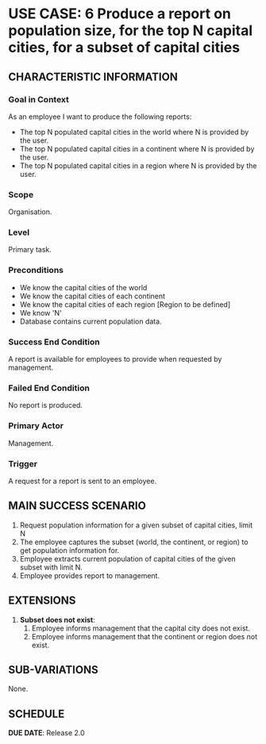 # USE CASE: 6 Produce a report on population size, for the top N capital cities, for a subset of capital cities

## CHARACTERISTIC INFORMATION

### Goal in Context

As an employee I want to produce the following reports:
* The top N populated capital cities in the world where N is provided by the user.
* The top N populated capital cities in a continent where N is provided by the user.
* The top N populated capital cities in a region where N is provided by the user.

### Scope

Organisation.

### Level

Primary task.

### Preconditions

* We know the capital cities of the world
* We know the capital cities of each continent
* We know the capital cities of each region [Region to be defined]
* We know 'N'
* Database contains current population data.

### Success End Condition

A report is available for employees to provide when requested by management.

### Failed End Condition

No report is produced.

### Primary Actor

Management.

### Trigger

A request for a report is sent to an employee.

## MAIN SUCCESS SCENARIO

1. Request population information for a given subset of capital cities, limit N
2. The employee captures the subset (world, the continent, or region) to get population information for.
3. Employee extracts current population of capital cities of the given subset with limit N.
4. Employee provides report to management.

## EXTENSIONS

1. **Subset does not exist**:
   1. Employee informs management that the capital city does not exist.
   2. Employee informs management that the continent or region does not exist.

## SUB-VARIATIONS

None.

## SCHEDULE

**DUE DATE**: Release 2.0